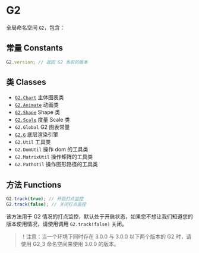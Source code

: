 <!--
index: 1
title: G2
resource:
  jsFiles:
    - ${url.g2}
-->

# G2

全局命名空间 `G2`，包含：

## 常量 Constants

```js
G2.version; // 返回 G2 当前的版本
```

## 类 Classes

+ [`G2.Chart`](./chart.html) 主体图表类
+ [`G2.Animate`](./animate.html) 动画类
+ [`G2.Shape`](./shape.html) Shape 类
+ [`G2.Scale`](./scale.html) 度量 Scale 类
+ `G2.Global` G2 图表常量
+ [`G2.G`](./g.html) 底层渲染引擎
+ `G2.Util` 工具类
+ `G2.DomUtil` 操作 dom 的工具类
+ `G2.MatrixUtil` 操作矩阵的工具类
+ `G2.PathUtil` 操作图形路径的工具类

## 方法 Functions

```js
G2.track(true); // 开启打点监控
G2.track(false); // 关闭打点监控
```

该方法用于 G2 情况的打点监控，默认处于开启状态，如果您不想让我们知道您的版本使用情况，请使用调用 `G2.track(false)` 关闭。


> ！注意：当一个环境下同时存在 3.0.0 与 3.0.0 以下两个版本的 G2 时，请使用 G2_3 命名空间来使用 3.0.0 的版本。 

